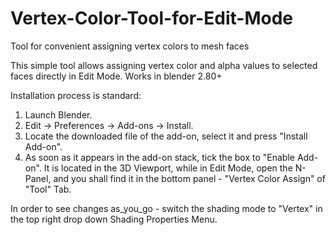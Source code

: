 # Vertex-Color-Tool-for-Edit-Mode
Tool for convenient assigning vertex colors to mesh faces

This simple tool allows assigning vertex color and alpha values to selected faces directly in Edit Mode. Works in blender 2.80+

Installation process is standard:
1. Launch Blender.
2. Edit -> Preferences -> Add-ons -> Install.
3. Locate the downloaded file of the add-on, select it and press "Install Add-on".
4. As soon as it appears in the add-on stack, tick the box to "Enable Add-on".
It is located in the 3D Viewport, while in Edit Mode, open the N-Panel, and you shall find it in the bottom panel - "Vertex Color Assign" of "Tool" Tab.

In order to see changes as_you_go - switch the shading mode to "Vertex" in the top right drop down Shading Properties Menu.
